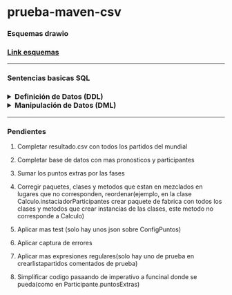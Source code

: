 # prueba-maven-csv

### Esquemas drawio
### [Link esquemas](https://drive.google.com/file/d/1b2Ss12_kjdYnmFD2imOndcH2X94pTYT8/view?usp=sharing)

----
<h3> Sentencias basicas SQL <h3>

<details>
   <summary>Definición de Datos (DDL)</summary>

  ~~~ sql
  CREATE DATABASE prode; 
    
  CREATE TABLE prode.equipo(
      id_equipo INT PRIMARY KEY AUTO_INCREMENT,
      nombre CHAR(50),
      descripcion CHAR(100)); 

  CREATE TABLE prode.participante(
      id_participante INT PRIMARY KEY AUTO_INCREMENT,
      nombre CHAR(50)); 

  CREATE TABLE prode.ronda(
      nro_ronda INT PRIMARY KEY AUTO_INCREMENT,
      nombre_fase CHAR(80)); 

  CREATE TABLE prode.pronostico(
  id_pronostico INT PRIMARY KEY AUTO_INCREMENT,
      id_participante INT,
      nro_ronda INT,
      id_equipo1 INT,
      id_equipo2 INT,
      resultado CHAR(8),
      CONSTRAINT fk_equipo1 FOREIGN KEY(id_equipo1) REFERENCES equipo(id_equipo),
      CONSTRAINT fk_equipo2 FOREIGN KEY(id_equipo2) REFERENCES equipo(id_equipo),
      CONSTRAINT fk_participante FOREIGN KEY(id_participante) REFERENCES participante(id_participante),
      CONSTRAINT fk_ronda FOREIGN KEY(nro_ronda) REFERENCES ronda(nro_ronda)
    );
  ~~~
</details>
<details>
  <summary>Manipulación de Datos (DML)</summary>

~~~ sql
USE prode;

INSERT INTO equipo (nombre) VALUES("argentina");
INSERT INTO equipo (nombre) VALUES("arabia saudita");
INSERT INTO equipo (nombre)VALUES ("polonia");
INSERT INTO equipo (nombre) VALUES("mexico");

INSERT INTO ronda (nombre_fase) VALUES ("fase grupo");
INSERT INTO ronda (nombre_fase) VALUES ("fase grupo");
INSERT INTO ronda (nombre_fase) VALUES ("fase grupo");


INSERT INTO ronda (nombre_fase) VALUES ("fase octavos");
INSERT INTO ronda (nombre_fase) VALUES ("fase cuartos");
INSERT INTO ronda (nombre_fase) VALUES ("fase semifinal");
INSERT INTO ronda (nombre_fase) VALUES ("fase final");

INSERT INTO equipo (nombre) VALUES("qatar");
INSERT INTO equipo (nombre) VALUES("ecuador");
INSERT INTO equipo (nombre) VALUES("senegal");
INSERT INTO equipo (nombre) VALUES("paises bajos");
INSERT INTO equipo (nombre) VALUES("australia");
INSERT INTO equipo (nombre) VALUES("croacia");
INSERT INTO equipo (nombre) VALUES("francia");


INSERT INTO participante (nombre) VALUES ("mariana");
INSERT INTO participante (nombre) VALUES ("pedro");


INSERT INTO pronostico (id_participante, nro_ronda, id_equipo1, id_equipo2, resultado) VALUES(1,1,1,2,"GANADOR");
INSERT INTO pronostico (id_participante, nro_ronda, id_equipo1, id_equipo2, resultado) VALUES(1,1,3,4,"EMPATE");
INSERT INTO pronostico (id_participante, nro_ronda, id_equipo1, id_equipo2, resultado) VALUES(1,2,1,4,"GANADOR");
INSERT INTO pronostico (id_participante, nro_ronda, id_equipo1, id_equipo2, resultado) VALUES(1,2,2,3,"PERDEDOR");
INSERT INTO pronostico (id_participante, nro_ronda, id_equipo1, id_equipo2, resultado) VALUES(1,3,1,3,"GANADOR");
INSERT INTO pronostico (id_participante, nro_ronda, id_equipo1, id_equipo2, resultado) VALUES(1,3,2,4,"PERDEDOR");
INSERT INTO pronostico (id_participante, nro_ronda, id_equipo1, id_equipo2, resultado) VALUES(1,4,1,9,"GANADOR");


INSERT INTO pronostico (id_participante, nro_ronda, id_equipo1, id_equipo2, resultado) VALUES(2,1,1,2,"GANADOR");
INSERT INTO pronostico (id_participante, nro_ronda, id_equipo1, id_equipo2, resultado) VALUES(2,1,3,4,"PERDEDOR");
INSERT INTO pronostico (id_participante, nro_ronda, id_equipo1, id_equipo2, resultado) VALUES(2,2,1,4,"GANADOR");
INSERT INTO pronostico (id_participante, nro_ronda, id_equipo1, id_equipo2, resultado) VALUES(2,2,2,3,"EMPATE");
INSERT INTO pronostico (id_participante, nro_ronda, id_equipo1, id_equipo2, resultado) VALUES(2,3,1,3,"GANADOR");
INSERT INTO pronostico (id_participante, nro_ronda, id_equipo1, id_equipo2, resultado) VALUES(2,3,2,4,"EMPATE");
~~~
</details>

---

### Pendientes
1. Completar resultado.csv con todos los partidos del mundial

1. Completar base de datos con mas pronosticos y participantes
1. Sumar los puntos extras por las fases
1. Corregir paquetes, clases y metodos que estan en mezclados en lugares que no corresponden, reordenar(ejemplo, en la clase Calculo.instaciadorParticipantes crear paquete de fabrica con todos los clases y metodos que crear instancias de las clases, este metodo no corresponde a Calculo)
1. Aplicar mas test (solo hay unos json sobre ConfigPuntos)
1. Aplicar captura de errores
1. Aplicar mas expresiones regulares(solo hay uno de prueba en crearlistapartidos comentados de prueba)
1. Simplificar codigo pasaando de imperativo a funcinal donde se pueda(como en Participante.puntosExtras) 
